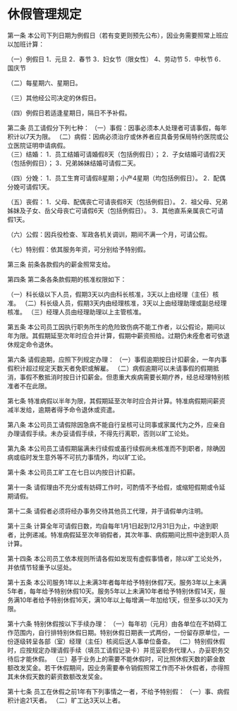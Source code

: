 # 休假管理规定

第一条 本公司下列日期为例假日（若有变更则预先公布），因业务需要照常上班应以加班计算：

（一）例假日
    1．元旦
    2．春节
    3．妇女节（限女性）
    4、劳动节
    5．中秋节
    6．国庆节
    
（二）每星期六、星期日。
    
（三）其他经公司决定的休假日。
    
（四）例假日若适逢星期日，隔日不予补假。

第二条 员工请假分下列七种：
（一）事假：因事必须本人处理者可请事假，每年积计以7天为限。
（二）病假：因病必须治疗或休养者应具备劳保局特约医院或公立医院证明申请病假。  
（三）结婚：
    1．员工结婚可请婚假8天（包括例假日）；
    2．子女结婚可请假2天（包括例假日）；
    3．兄弟姊妹结婚可请假二天。

（四）分娩：
    1．员工生育可请假8星期；小产4星期（均包括例假日）。
    2．配偶分娩可请假1天。

（五）丧假：
    1．父母、配偶丧亡可请丧假8天（包括例假日）。
    2．祖父母、兄弟姊妹及子女、岳父母丧亡可请假6天（包括例假日）。
    3．其他直系亲属丧亡可请假1天。

（六）公假：因兵役检查、军政各机关调训，期间不满一个月，可请公假。

（七）特别假：依其服务年资，可分别给予特别假。

第三条 前条各款假内的薪金照常支给。

第四条 第二条各条款假期的核准权限如下：

（一）科长级以下人员，假期3天以内由科长核准，3天以上由经理（主任）核准。
（二）科长级人员，假期3天内由经理核准，3天以上由经理助理或副总经理核准。
（三）经理人员由经理助理以上主管核准。


第五条 本公司员工因执行职务所生的危险致伤病不能工作者，以公假论，期间以年为限。其假期延至次年时应合并计算，假期中薪资照给。过期仍未痊愈者可依退休规定命令退休。

第六条 请假逾期，应照下列规定办理：
（一）事假逾期按日计扣薪金，一年内事假积计超过规定天数天者免职或解雇。
（二）病假逾期可以未请事假的假期抵消，事假不敷抵消时按日计扣薪金。但患重大疾病需要长期疗养，经总经理特别核准者不在此限。

第七条 特准病假以半年为限，其假期延至次年时应合并计算。特准病假期间薪资减半发给，逾期者得予命令退休或资遣。
 
第八条 本公司员工请假除因急病不能自行呈核可让同事或家属代为之外，应亲自办理请假手续。未办妥请假手续，不得先行离职，否则以旷工论处。


第九条 本公司员工请假期届满未行续假或虽行续假尚未核准而不到职者，除确因病或临时发生意外等不可抗力事情外，均以旷工论。
    
第十条 本公司员工旷工在七日以内按日计扣薪。
    
第十一条 请假理由不充分或有妨碍工作时，可酌情不予给假，或缩短假期或令延期请假。
    
第十二条 请假者必须将经办事务交待其他员工代理，并于请假单内注明。
    
第十三条 计算全年可请假日数，均自每年1月1日起到12月31日为止，中途到职者，比例递减。特准病假延至次年销假者，其次年事、病假期间比照中途到职人员计算。
    

第十四条 本公司员工依本规则所请各假如发现有虚假事情者，除以旷工论处外，并依情节轻重予以惩处。
    
第十五条 本公司服务1年以上未满3年者每年给予特别休假7天。服务3年以上未满5年者，每年给予特别休假10天。服务5年以上未满10年者给予特别休假14天，服务满10年者给予特别休假16天，满10年以上每增满一年加给1天，但至多以30天为限。

第十六条 特别休假按以下手续办理：
（一）每年初（元月）由各单位在不妨碍工作范围内，自行排特别休假日期。特别休假日期表一式两份，一份留存原单位，一份逐级转呈各部（室）经理（主任）核阅后送人事单位备查。
（二）特别假休假时，应按规定办理请假手续（填员工请假记录卡）并觅妥职务代理人，办妥职务交待后才能休假。
（三）基于业务上的需要不能休假时，可比照休假天数的薪金数额改发奖金。若干休假期间，因业务需要奉令销假照常工作而不补休假者，亦得照其未休假天数的薪资数额改发奖金。

第十七条 员工在休假之前1年有下列事情之一者，不给予特别假：
（一）事、病假积计逾21天者。
（二）旷工达3天以上者。